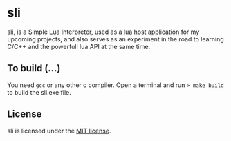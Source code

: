 # sli

sli, is a Simple Lua Interpreter, used as a lua host application for my upcoming projects,
and also serves as an experiment in the road to learning C/C++ and the powerfull lua API at the same time.

## To build (...)

You need `gcc` or any other c compiler.
Open a terminal and run `> make build` to build the sli.exe file.

## License
sli is licensed under the [MIT license](https://raw.githubusercontent.com/Aerobird98/sli/master/LICENSE.txt).